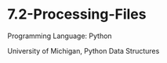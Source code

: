 # 7.2-Processing-Files

Programming Language: Python

University of Michigan, Python Data Structures
